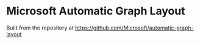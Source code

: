 Microsoft Automatic Graph Layout
==
Built from the repository at https://github.com/Microsoft/automatic-graph-layout